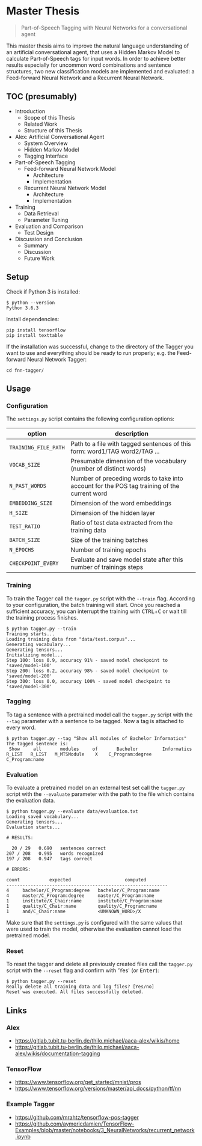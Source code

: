 # Master Thesis

> Part-of-Speech Tagging with Neural Networks for a conversational agent

This master thesis aims to improve the natural language understanding of an artificial conversational agent, that uses a Hidden Markov Model to calculate Part-of-Speech tags for input words. In order to achieve better results especially for uncommon word combinations and sentence structures, two new classification models are implemented and evaluated: a Feed-forward Neural Network and a Recurrent Neural Network.

## TOC (presumably)

- Introduction
  - Scope of this Thesis
  - Related Work
  - Structure of this Thesis
- Alex: Artificial Conversational Agent
  - System Overview
  - Hidden Markov Model
  - Tagging Interface
- Part-of-Speech Tagging
  - Feed-forward Neural Network Model
    - Architecture
    - Implementation
  - Recurrent Neural Network Model
    - Architecture
    - Implementation
- Training
  - Data Retrieval
  - Parameter Tuning
- Evaluation and Comparison
  - Test Design
- Discussion and Conclusion
  - Summary
  - Discussion
  - Future Work

## Setup

Check if Python 3 is installed:

    $ python --version
    Python 3.6.3

Install dependencies:

    pip install tensorflow
    pip install texttable

If the installation was successful, change to the directory of the Tagger you want to use and everything should be ready to run properly; e.g. the Feed-forward Neural Network Tagger:

    cd fnn-tagger/

## Usage

### Configuration

The `settings.py` script contains the following configuration options:

| option | description |
| ------ | ----------- |
| `TRAINING_FILE_PATH` | Path to a file with tagged sentences of this form: word1/TAG word2/TAG ... |
| `VOCAB_SIZE` | Presumable dimension of the vocabulary (number of distinct words) |
| `N_PAST_WORDS` | Number of preceding words to take into account for the POS tag training of the current word |
| `EMBEDDING_SIZE` | Dimension of the word embeddings |
| `H_SIZE` | Dimension of the hidden layer |
| `TEST_RATIO` | Ratio of test data extracted from the training data |
| `BATCH_SIZE` | Size of the training batches |
| `N_EPOCHS` | Number of training epochs |
| `CHECKPOINT_EVERY` | Evaluate and save model state after this number of trainings steps |

### Training

To train the Tagger call the `tagger.py` script with the `--train` flag. According to your configuration, the batch training will start. Once you reached a sufficient accuracy, you can interrupt the training with <kbd>CTRL</kbd>+<kbd>C</kbd> or wait till the training process finishes.

    $ python tagger.py --train
    Training starts...
    Loading training data from "data/test.corpus"...
    Generating vocabulary...
    Generating tensors...
    Initializing model...
    Step 100: loss 0.9, accuracy 91% - saved model checkpoint to 'saved/model-100'
    Step 200: loss 0.2, accuracy 98% - saved model checkpoint to 'saved/model-200'
    Step 300: loss 0.0, accuracy 100% - saved model checkpoint to 'saved/model-300'

### Tagging

To tag a sentence with a pretrained model call the `tagger.py` script with the `--tag` parameter with a sentence to be tagged. Now a tag is attached to every word.

    $ python tagger.py --tag "Show all modules of Bachelor Informatics"
    The tagged sentence is:
     Show     all       modules     of       Bachelor         Informatics
    R_LIST   R_LIST   M_MTSModule    X    C_Program:degree   C_Program:name

### Evaluation

To evaluate a pretrained model on an external test set call the `tagger.py` script with the `--evaluate` parameter with the path to the file which contains the evaluation data.

    $ python tagger.py --evaluate data/evaluation.txt
    Loading saved vocabulary...
    Generating tensors...
    Evaluation starts...

    # RESULTS:

      20 / 29   0.690   sentences correct
    207 / 208   0.995   words recognized
    197 / 208   0.947   tags correct

    # ERRORS:

    count           expected                    computed
    ------------------------------------------------------------
    4     bachelor/C_Program:degree   bachelor/C_Program:name
    4     master/C_Program:degree     master/C_Program:name
    1     institute/X_Chair:name      institute/C_Program:name
    1     quality/C_Chair:name        quality/C_Program:name
    1     and/C_Chair:name            <UNKNOWN_WORD>/X

 Make sure that the `settings.py` is configured with the same values that were used to train the model, otherwise the evaluation cannot load the pretrained model.

### Reset

To reset the tagger and delete all previously created files call the `tagger.py` script with the `--reset` flag and confirm with 'Yes' (or <kbd>Enter</kbd>):

    $ python tagger.py --reset
    Really delete all training data and log files? [Yes/no]
    Reset was executed. All files successfully deleted.

## Links

### Alex

- <https://gitlab.tubit.tu-berlin.de/thilo.michael/aaca-alex/wikis/home>
- <https://gitlab.tubit.tu-berlin.de/thilo.michael/aaca-alex/wikis/documentation-tagging>

### TensorFlow

- <https://www.tensorflow.org/get_started/mnist/pros>
- <https://www.tensorflow.org/versions/master/api_docs/python/tf/nn>

### Example Tagger

- <https://github.com/mrahtz/tensorflow-pos-tagger>
- <https://github.com/aymericdamien/TensorFlow-Examples/blob/master/notebooks/3_NeuralNetworks/recurrent_network.ipynb>